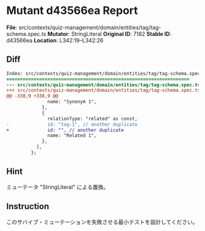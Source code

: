 # Mutant d43566ea Report

**File**: src/contexts/quiz-management/domain/entities/tag/tag-schema.spec.ts
**Mutator**: StringLiteral
**Original ID**: 7182
**Stable ID**: d43566ea
**Location**: L342:19–L342:26

## Diff

```diff
Index: src/contexts/quiz-management/domain/entities/tag/tag-schema.spec.ts
===================================================================
--- src/contexts/quiz-management/domain/entities/tag/tag-schema.spec.ts	original
+++ src/contexts/quiz-management/domain/entities/tag/tag-schema.spec.ts	mutated #7182
@@ -338,9 +338,9 @@
               name: "Synonym 1",
             },
             {
               relationType: "related" as const,
-              id: "tag-1", // another duplicate
+              id: "", // another duplicate
               name: "Related 1",
             },
           ],
         };
```

## Hint

ミューテータ "StringLiteral" による置換。

## Instruction

このサバイブ・ミューテーションを失敗させる最小テストを設計してください。
